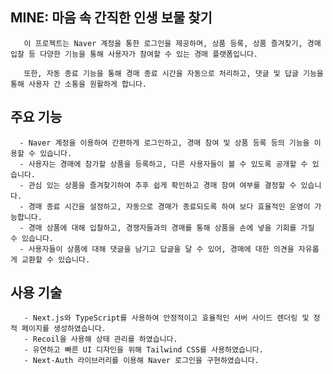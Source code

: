 ## MINE: 마음 속 간직한 인생 보물 찾기

       이 프로젝트는 Naver 계정을 통한 로그인을 제공하며, 상품 등록, 상품 즐겨찾기, 경매 입찰 등 다양한 기능을 통해 사용자가 참여할 수 있는 경매 플랫폼입니다.

       또한, 자동 종료 기능을 통해 경매 종료 시간을 자동으로 처리하고, 댓글 및 답글 기능을 통해 사용자 간 소통을 원활하게 합니다.

  ## 주요 기능
      - Naver 계정을 이용하여 간편하게 로그인하고, 경매 참여 및 상품 등록 등의 기능을 이용할 수 있습니다.
      - 사용자는 경매에 참가할 상품을 등록하고, 다른 사용자들이 볼 수 있도록 공개할 수 있습니다.
      - 관심 있는 상품을 즐겨찾기하여 추후 쉽게 확인하고 경매 참여 여부를 결정할 수 있습니다.
      - 경매 종료 시간을 설정하고, 자동으로 경매가 종료되도록 하여 보다 효율적인 운영이 가능합니다.
      - 경매 상품에 대해 입찰하고, 경쟁자들과의 경매를 통해 상품을 손에 넣을 기회를 가질 수 있습니다.
      - 사용자들이 상품에 대해 댓글을 남기고 답글을 달 수 있어, 경매에 대한 의견을 자유롭게 교환할 수 있습니다.

## 사용 기술
       - Next.js와 TypeScript를 사용하여 안정적이고 효율적인 서버 사이드 렌더링 및 정적 페이지를 생성하였습니다.
       - Recoil을 사용해 상태 관리를 하였습니다.
       - 유연하고 빠른 UI 디자인을 위해 Tailwind CSS를 사용하였습니다.
       - Next-Auth 라이브러리를 이용해 Naver 로그인을 구현하였습니다.
